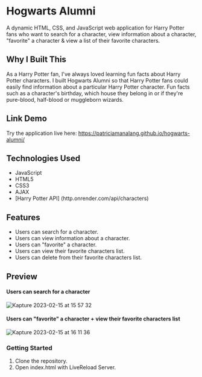 # Hogwarts Alumni

A dynamic HTML, CSS, and JavaScript web application for Harry Potter fans who want to search for a
character, view information about a character, "favorite" a character & view a list of their favorite characters.

## Why I Built This

As a Harry Potter fan, I've always loved learning fun facts about Harry Potter characters. I built Hogwarts Alumni so that Harry Potter fans could easily find information about a particular Harry Potter character. Fun facts such as a character's birthday, which house they belong in or if they're pure-blood, half-blood or muggleborn wizards.

## Link Demo

Try the application live here: https://patriciamanalang.github.io/hogwarts-alumni/

## Technologies Used

- JavaScript
- HTML5
- CSS3
- AJAX
- [Harry Potter API] (http.onrender.com/api/characters)

## Features

- Users can search for a character.
- Users can view information about a character.
- Users can "favorite" a character.
- Users can view their favorite characters list.
- Users can delete from their favorite characters list.

## Preview

#### Users can search for a character
![Kapture 2023-02-15 at 15 57 32](https://user-images.githubusercontent.com/109925604/219222705-e76e0091-3cfa-4153-ba1b-7de3bf582811.gif)



#### Users can "favorite" a character + view their favorite characters list
![Kapture 2023-02-15 at 16 11 36](https://user-images.githubusercontent.com/109925604/219224735-1806fba6-44c6-424f-8c6a-56edec891147.gif)



### Getting Started
1. Clone the repository.
2. Open index.html with LiveReload Server.
